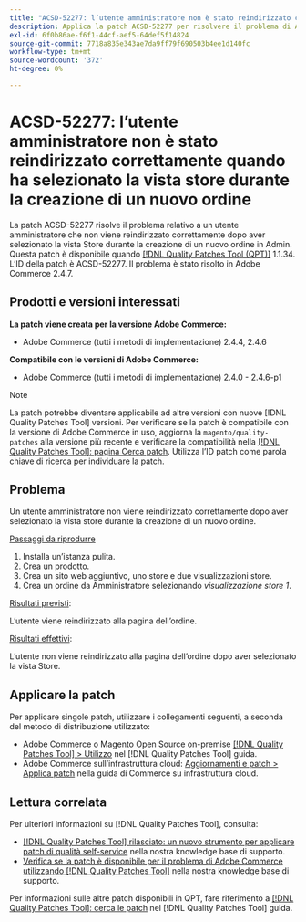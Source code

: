 ```yaml
---
title: "ACSD-52277: l’utente amministratore non è stato reindirizzato correttamente quando ha selezionato la vista store durante la creazione di un nuovo ordine"
description: Applica la patch ACSD-52277 per risolvere il problema di Adobe Commerce, se un utente amministratore non viene reindirizzato correttamente, dopo aver selezionato la vista Store durante la creazione di un nuovo ordine in Admin.
exl-id: 6f0b86ae-f6f1-44cf-aef5-64def5f14824
source-git-commit: 7718a835e343ae7da9ff79f690503b4ee1d140fc
workflow-type: tm+mt
source-wordcount: '372'
ht-degree: 0%

---
```


# ACSD-52277: l’utente amministratore non è stato reindirizzato correttamente quando ha selezionato la vista store durante la creazione di un nuovo ordine

La patch ACSD-52277 risolve il problema relativo a un utente amministratore che non viene reindirizzato correttamente dopo aver selezionato la vista Store durante la creazione di un nuovo ordine in Admin. Questa patch è disponibile quando [[!DNL Quality Patches Tool (QPT)]](/help/announcements/adobe-commerce-announcements/magento-quality-patches-released-new-tool-to-self-serve-quality-patches.md) 1.1.34. L’ID della patch è ACSD-52277. Il problema è stato risolto in Adobe Commerce 2.4.7.

## Prodotti e versioni interessati

**La patch viene creata per la versione Adobe Commerce:**

* Adobe Commerce (tutti i metodi di implementazione) 2.4.4, 2.4.6

**Compatibile con le versioni di Adobe Commerce:**

* Adobe Commerce (tutti i metodi di implementazione) 2.4.0 - 2.4.6-p1

>[!NOTE]
>
>La patch potrebbe diventare applicabile ad altre versioni con nuove [!DNL Quality Patches Tool] versioni. Per verificare se la patch è compatibile con la versione di Adobe Commerce in uso, aggiorna la `magento/quality-patches` alla versione più recente e verificare la compatibilità nella [[!DNL Quality Patches Tool]: pagina Cerca patch](https://experienceleague.adobe.com/tools/commerce-quality-patches/index.html). Utilizza l’ID patch come parola chiave di ricerca per individuare la patch.

## Problema

Un utente amministratore non viene reindirizzato correttamente dopo aver selezionato la vista store durante la creazione di un nuovo ordine.

<u>Passaggi da riprodurre</u>

1. Installa un’istanza pulita.
1. Crea un prodotto.
1. Crea un sito web aggiuntivo, uno store e due visualizzazioni store.
1. Crea un ordine da Amministratore selezionando *visualizzazione store 1*.

<u>Risultati previsti</u>:

L’utente viene reindirizzato alla pagina dell’ordine.

<u>Risultati effettivi</u>:

L’utente non viene reindirizzato alla pagina dell’ordine dopo aver selezionato la vista Store.

## Applicare la patch

Per applicare singole patch, utilizzare i collegamenti seguenti, a seconda del metodo di distribuzione utilizzato:

* Adobe Commerce o Magento Open Source on-premise [[!DNL Quality Patches Tool] > Utilizzo](https://experienceleague.adobe.com/docs/commerce-operations/tools/quality-patches-tool/usage.html) nel [!DNL Quality Patches Tool] guida.
* Adobe Commerce sull’infrastruttura cloud: [Aggiornamenti e patch > Applica patch](https://experienceleague.adobe.com/docs/commerce-cloud-service/user-guide/develop/upgrade/apply-patches.html) nella guida di Commerce su infrastruttura cloud.

## Lettura correlata

Per ulteriori informazioni su [!DNL Quality Patches Tool], consulta:

* [[!DNL Quality Patches Tool] rilasciato: un nuovo strumento per applicare patch di qualità self-service](/help/announcements/adobe-commerce-announcements/magento-quality-patches-released-new-tool-to-self-serve-quality-patches.md) nella nostra knowledge base di supporto.
* [Verifica se la patch è disponibile per il problema di Adobe Commerce utilizzando [!DNL Quality Patches Tool]](/help/support-tools/patches-available-in-qpt-tool/check-patch-for-magento-issue-with-magento-quality-patches.md) nella nostra knowledge base di supporto.

Per informazioni sulle altre patch disponibili in QPT, fare riferimento a [[!DNL Quality Patches Tool]: cerca le patch](https://experienceleague.adobe.com/tools/commerce-quality-patches/index.html) nel [!DNL Quality Patches Tool] guida.
